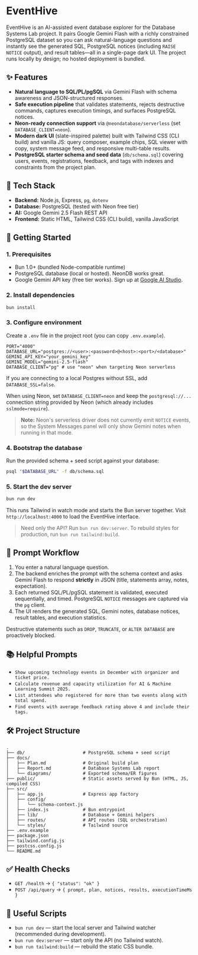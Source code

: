 # EventHive

EventHive is an AI-assisted event database explorer for the Database Systems Lab project. It pairs Google Gemini Flash with a richly constrained PostgreSQL dataset so you can ask natural-language questions and instantly see the generated SQL, PostgreSQL notices (including `RAISE NOTICE` output), and result tables—all in a single-page dark UI. The project runs locally by design; no hosted deployment is bundled.

## ✨ Features

- **Natural language to SQL/PL/pgSQL** via Gemini Flash with schema awareness and JSON-structured responses.
- **Safe execution pipeline** that validates statements, rejects destructive commands, captures execution timings, and surfaces PostgreSQL notices.
- **Neon-ready connection support** via `@neondatabase/serverless` (set `DATABASE_CLIENT=neon`).
- **Modern dark UI** (slate-inspired palette) built with Tailwind CSS (CLI build) and vanilla JS: query composer, example chips, SQL viewer with copy, system message feed, and responsive multi-table results.
- **PostgreSQL starter schema and seed data** (`db/schema.sql`) covering users, events, registrations, feedback, and tags with indexes and constraints from the project plan.

## 🧱 Tech Stack

- **Backend:** Node.js, Express, `pg`, `dotenv`
- **Database:** PostgreSQL (tested with Neon free tier)
- **AI:** Google Gemini 2.5 Flash REST API
- **Frontend:** Static HTML, Tailwind CSS (CLI build), vanilla JavaScript

## 🚀 Getting Started

### 1. Prerequisites

- Bun 1.0+ (bundled Node-compatible runtime)
- PostgreSQL database (local or hosted). NeonDB works great.
- Google Gemini API key (free tier works). Sign up at [Google AI Studio](https://aistudio.google.com/app/api-keys).

### 2. Install dependencies

```bash
bun install
```

### 3. Configure environment

Create a `.env` file in the project root (you can copy `.env.example`).

```env
PORT="4000"
DATABASE_URL="postgres://<user>:<password>@<host>:<port>/<database>"
GEMINI_API_KEY="your_gemini_key"
GEMINI_MODEL="gemini-2.5-flash"
DATABASE_CLIENT="pg" # use "neon" when targeting Neon serverless
```

If you are connecting to a local Postgres without SSL, add `DATABASE_SSL=false`.

When using Neon, set `DATABASE_CLIENT=neon` and keep the `postgresql://...` connection string provided by Neon (which already includes `sslmode=require`).

> **Note:** Neon\'s serverless driver does not currently emit `NOTICE` events, so the System Messages panel will only show Gemini notes when running in that mode.

### 4. Bootstrap the database

Run the provided schema + seed script against your database:

```bash
psql "$DATABASE_URL" -f db/schema.sql
```

### 5. Start the dev server

```bash
bun run dev
```

This runs Tailwind in watch mode and starts the Bun server together. Visit `http://localhost:4000` to load the EventHive interface.

> Need only the API? Run `bun run dev:server`. To rebuild styles for production, run `bun run tailwind:build`.

## 🧠 Prompt Workflow

1. You enter a natural language question.
2. The backend enriches the prompt with the schema context and asks Gemini Flash to respond **strictly** in JSON (title, statements array, notes, expectation).
3. Each returned SQL/PL/pgSQL statement is validated, executed sequentially, and timed. PostgreSQL `NOTICE` messages are captured via the `pg` client.
4. The UI renders the generated SQL, Gemini notes, database notices, result tables, and execution statistics.

Destructive statements such as `DROP`, `TRUNCATE`, or `ALTER DATABASE` are proactively blocked.

## 📚 Helpful Prompts

- `Show upcoming technology events in December with organizer and ticket price.`
- `Calculate revenue and capacity utilization for AI & Machine Learning Summit 2025.`
- `List attendees who registered for more than two events along with total spend.`
- `Find events with average feedback rating above 4 and include their tags.`

## 🛠 Project Structure

```text
.
├── db/                      # PostgreSQL schema + seed script
├── docs/
│   ├── Plan.md              # Original build plan
│   ├── Report.md            # Database Systems Lab report
│   └── diagrams/            # Exported schema/ER figures
├── public/                  # Static assets served by Bun (HTML, JS, compiled CSS)
├── src/
│   ├── app.js               # Express app factory
│   ├── config/
│   │   └── schema-context.js
│   ├── index.js             # Bun entrypoint
│   ├── lib/                 # Database + Gemini helpers
│   ├── routes/              # API routes (SQL orchestration)
│   └── styles/              # Tailwind source
├── .env.example
├── package.json
├── tailwind.config.js
├── postcss.config.js
└── README.md
```

## ✅ Health Checks

- `GET /health` → `{ "status": "ok" }`
- `POST /api/query` → `{ prompt, plan, notices, results, executionTimeMs }`

## 🧰 Useful Scripts

- `bun run dev` — start the local server and Tailwind watcher (recommended during development).
- `bun run dev:server` — start only the API (no Tailwind watch).
- `bun run tailwind:build` — rebuild the static CSS bundle.
